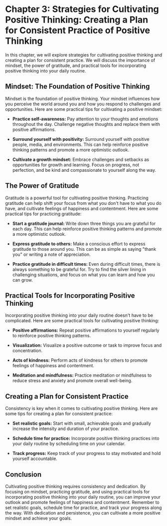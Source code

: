 Chapter 3: Strategies for Cultivating Positive Thinking: Creating a Plan for Consistent Practice of Positive Thinking
=====================================================================================================================

In this chapter, we will explore strategies for cultivating positive thinking and creating a plan for consistent practice. We will discuss the importance of mindset, the power of gratitude, and practical tools for incorporating positive thinking into your daily routine.

Mindset: The Foundation of Positive Thinking
--------------------------------------------

Mindset is the foundation of positive thinking. Your mindset influences how you perceive the world around you and how you respond to challenges and opportunities. Here are some practical tips for cultivating a positive mindset:

* **Practice self-awareness:** Pay attention to your thoughts and emotions throughout the day. Challenge negative thoughts and replace them with positive affirmations.

* **Surround yourself with positivity:** Surround yourself with positive people, media, and environments. This can help reinforce positive thinking patterns and promote a more optimistic outlook.

* **Cultivate a growth mindset:** Embrace challenges and setbacks as opportunities for growth and learning. Focus on progress, not perfection, and be kind and compassionate to yourself along the way.

The Power of Gratitude
----------------------

Gratitude is a powerful tool for cultivating positive thinking. Practicing gratitude can help shift your focus from what you don't have to what you do have, and cultivate feelings of happiness and contentment. Here are some practical tips for practicing gratitude:

* **Start a gratitude journal:** Write down three things you are grateful for each day. This can help reinforce positive thinking patterns and promote a more optimistic outlook.

* **Express gratitude to others:** Make a conscious effort to express gratitude to those around you. This can be as simple as saying "thank you" or writing a note of appreciation.

* **Practice gratitude in difficult times:** Even during difficult times, there is always something to be grateful for. Try to find the silver lining in challenging situations, and focus on what you can learn and how you can grow.

Practical Tools for Incorporating Positive Thinking
---------------------------------------------------

Incorporating positive thinking into your daily routine doesn't have to be complicated. Here are some practical tools for cultivating positive thinking:

* **Positive affirmations:** Repeat positive affirmations to yourself regularly to reinforce positive thinking patterns.

* **Visualization:** Visualize a positive outcome or task to improve focus and concentration.

* **Acts of kindness:** Perform acts of kindness for others to promote feelings of happiness and contentment.

* **Meditation and mindfulness:** Practice meditation or mindfulness to reduce stress and anxiety and promote overall well-being.

Creating a Plan for Consistent Practice
---------------------------------------

Consistency is key when it comes to cultivating positive thinking. Here are some tips for creating a plan for consistent practice:

* **Set realistic goals:** Start with small, achievable goals and gradually increase the intensity and duration of your practice.

* **Schedule time for practice:** Incorporate positive thinking practices into your daily routine by scheduling time on your calendar.

* **Track progress:** Keep track of your progress to stay motivated and hold yourself accountable.

Conclusion
----------

Cultivating positive thinking requires consistency and dedication. By focusing on mindset, practicing gratitude, and using practical tools for incorporating positive thinking into your daily routine, you can improve your outlook and promote feelings of happiness and contentment. Remember to set realistic goals, schedule time for practice, and track your progress along the way. With dedication and persistence, you can cultivate a more positive mindset and achieve your goals.
